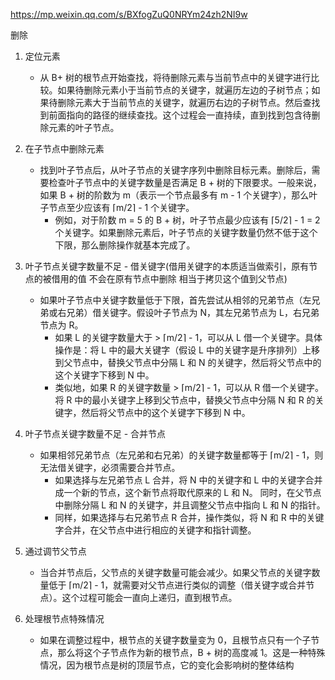 
https://mp.weixin.qq.com/s/BXfogZuQ0NRYm24zh2NI9w

删除
1. 定位元素
    - 从 B+ 树的根节点开始查找，将待删除元素与当前节点中的关键字进行比较。如果待删除元素小于当前节点的关键字，就遍历左边的子树节点；如果待删除元素大于当前节点的关键字，就遍历右边的子树节点。然后查找到前面指向的路径的继续查找。这个过程会一直持续，直到找到包含待删除元素的叶子节点。

2. 在子节点中删除元素
    - 找到叶子节点后，从叶子节点的关键字序列中删除目标元素。删除后，需要检查叶子节点中的关键字数量是否满足 B + 树的下限要求。一般来说，如果 B + 树的阶数为 m（表示一个节点最多有 m - 1 个关键字），那么叶子节点至少应该有 ⌈m/2⌉ - 1 个关键字。
        - 例如，对于阶数 m = 5 的 B + 树，叶子节点最少应该有 ⌈5/2⌉ - 1 = 2 个关键字。如果删除元素后，叶子节点的关键字数量仍然不低于这个下限，那么删除操作就基本完成了。

3. 叶子节点关键字数量不足 - 借关键字(借用关键字的本质适当做索引，原有节点的被借用的值 不会在原有节点中删除 相当于拷贝这个值到父节点)
    - 如果叶子节点中关键字数量低于下限，首先尝试从相邻的兄弟节点（左兄弟或右兄弟）借关键字。假设叶子节点为 N，其左兄弟节点为 L，右兄弟节点为 R。
        - 如果 L 的关键字数量大于 > ⌈m/2⌉ - 1，可以从 L 借一个关键字。具体操作是：将 L 中的最大关键字（假设 L 中的关键字是升序排列）上移到父节点中，替换父节点中分隔 L 和 N 的关键字，然后将父节点中的这个关键字下移到 N 中。
        - 类似地，如果 R 的关键字数量 > ⌈m/2⌉ - 1，可以从 R 借一个关键字。将 R 中的最小关键字上移到父节点中，替换父节点中分隔 N 和 R 的关键字，然后将父节点中的这个关键字下移到 N 中。

4. 叶子节点关键字数量不足 - 合并节点
    - 如果相邻兄弟节点（左兄弟和右兄弟）的关键字数量都等于 ⌈m/2⌉ - 1，则无法借关键字，必须需要合并节点。
        - 如果选择与左兄弟节点 L 合并，将 N 中的关键字和 L 中的关键字合并成一个新的节点，这个新节点将取代原来的 L 和 N。
            同时，在父节点中删除分隔 L 和 N 的关键字，并且调整父节点中指向 L 和 N 的指针。
        - 同样，如果选择与右兄弟节点 R 合并，操作类似，将 N 和 R 中的关键字合并，在父节点中进行相应的关键字和指针调整。

5. 通过调节父节点
    - 当合并节点后，父节点的关键字数量可能会减少。如果父节点的关键字数量低于 ⌈m/2⌉ - 1，就需要对父节点进行类似的调整（借关键字或合并节点）。这个过程可能会一直向上递归，直到根节点。

6. 处理根节点特殊情况
    - 如果在调整过程中，根节点的关键字数量变为 0，且根节点只有一个子节点，那么将这个子节点作为新的根节点，B + 树的高度减 1。这是一种特殊情况，因为根节点是树的顶层节点，它的变化会影响树的整体结构

